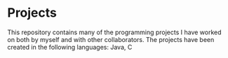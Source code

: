 # Projects
This repository contains many of the programming projects I have worked on both by myself and with other collaborators. The projects have been created in the following languages: Java, C
